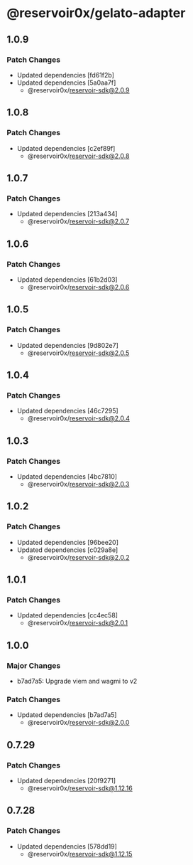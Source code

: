 # @reservoir0x/gelato-adapter

## 1.0.9

### Patch Changes

- Updated dependencies [fd61f2b]
- Updated dependencies [5a0aa7f]
  - @reservoir0x/reservoir-sdk@2.0.9

## 1.0.8

### Patch Changes

- Updated dependencies [c2ef89f]
  - @reservoir0x/reservoir-sdk@2.0.8

## 1.0.7

### Patch Changes

- Updated dependencies [213a434]
  - @reservoir0x/reservoir-sdk@2.0.7

## 1.0.6

### Patch Changes

- Updated dependencies [61b2d03]
  - @reservoir0x/reservoir-sdk@2.0.6

## 1.0.5

### Patch Changes

- Updated dependencies [9d802e7]
  - @reservoir0x/reservoir-sdk@2.0.5

## 1.0.4

### Patch Changes

- Updated dependencies [46c7295]
  - @reservoir0x/reservoir-sdk@2.0.4

## 1.0.3

### Patch Changes

- Updated dependencies [4bc7810]
  - @reservoir0x/reservoir-sdk@2.0.3

## 1.0.2

### Patch Changes

- Updated dependencies [96bee20]
- Updated dependencies [c029a8e]
  - @reservoir0x/reservoir-sdk@2.0.2

## 1.0.1

### Patch Changes

- Updated dependencies [cc4ec58]
  - @reservoir0x/reservoir-sdk@2.0.1

## 1.0.0

### Major Changes

- b7ad7a5: Upgrade viem and wagmi to v2

### Patch Changes

- Updated dependencies [b7ad7a5]
  - @reservoir0x/reservoir-sdk@2.0.0

## 0.7.29

### Patch Changes

- Updated dependencies [20f9271]
  - @reservoir0x/reservoir-sdk@1.12.16

## 0.7.28

### Patch Changes

- Updated dependencies [578dd19]
  - @reservoir0x/reservoir-sdk@1.12.15
